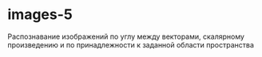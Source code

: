 # images-5
Распознавание изображений по углу между векторами, скалярному произведению и по принадлежности к заданной области пространства
